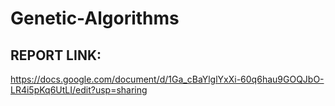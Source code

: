 # Genetic-Algorithms

## REPORT LINK:
https://docs.google.com/document/d/1Ga_cBaYlglYxXi-60q6hau9GOQJbO-LR4i5pKq6UtLI/edit?usp=sharing
